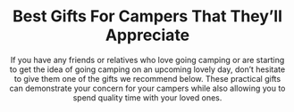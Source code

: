 ---
layout: post
title: Best Gifts For Campers That They’ll Appreciate
subtitle: If you have any friends or relatives who love going camping or are starting to get the idea of going camping on an upcoming lovely day, don’t hesitate to give them one of the gifts we recommend below. These practical gifts can demonstrate your concern for your campers while also allowing you to spend quality time with your loved ones.
header-img: "img/post/2023/09/copied/medium_gifts_for_campers_6229455d55.jpg"
header-style: text
permalink: "/gifts-campers/"
catalog: true
tags:
  - Recipients 
  - Men
---       